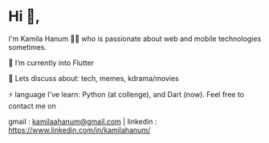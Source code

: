 ### 
Hi 👋,
=============================

I'm Kamila Hanum 👩‍💻 who is passionate about web and mobile technologies sometimes.

🌱 I’m currently into Flutter

💬 Lets discuss about: tech, memes, kdrama/movies

⚡ language I've learn: Python (at collenge), and Dart (now).
Feel free to contact me on

gmail : kamilaahanum@gmail.com | linkedin : https://www.linkedin.com/in/kamilahanum/
